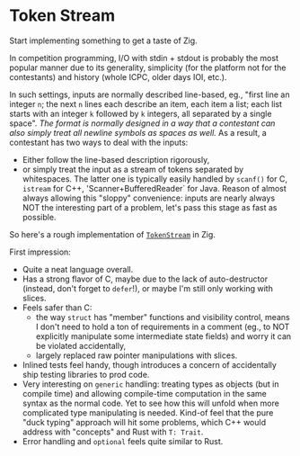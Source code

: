 Token Stream
=============

Start implementing something to get a taste of Zig.

In competition programming, I/O with stdin + stdout is probably the most popular manner due to its generality, simplicity (for the platform not for the contestants) and history (whole ICPC, older days IOI, etc.).

In such settings, inputs are normally described line-based, eg., "first line an integer `n`; the next `n` lines each describe an item, each item a list; each list starts with an integer `k` followed by `k` integers, all separated by a single space".
_The format is normally designed in a way that a contestant can also simply treat all newline symbols as spaces as well._
As a result, a contestant has two ways to deal with the inputs:
* Either follow the line-based description rigorously,
* or simply treat the input as a stream of tokens separated by whitespaces.
The latter one is typically easily handled by `scanf()` for C, `istream` for C++, 'Scanner+BufferedReader` for Java.
Reason of almost always allowing this "sloppy" convenience:
inputs are nearly always NOT the interesting part of a problem, let's pass this stage as fast as possible.

So here's a rough implementation of [`TokenStream`](competition_programming/lib/token_stream.zig) in Zig.

First impression:
* Quite a neat language overall.
* Has a strong flavor of C, maybe due to the lack of auto-destructor (instead, don't forget to `defer`!), or maybe I'm still only working with slices.
* Feels safer than C:
  - the way `struct` has "member" functions and visibility control, means I don't need to hold a ton of requirements in a comment (eg., to NOT explicitly manipulate some intermediate state fields) and worry it can be violated accidentally,
  - largely replaced raw pointer manipulations with slices.
* Inlined tests feel handy, though introduces a concern of accidentally ship testing libraries to prod code.
* Very interesting on `generic` handling: treating types as objects (but in compile time) and allowing compile-time computation in the same syntax as the normal code.
  Yet to see how this will unfold when more complicated type manipulating is needed.
  Kind-of feel that the pure "duck typing" approach will hit some problems, which C++ would address with "concepts" and Rust with `T: Trait`.
* Error handling and `optional` feels quite similar to Rust.
